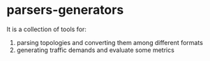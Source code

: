 # parsers-generators
It is a collection of tools for:

1. parsing topologies and converting them among different formats
2. generating traffic demands and evaluate some metrics 

